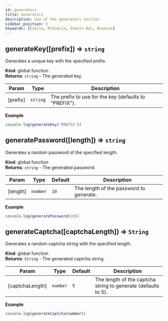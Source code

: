 ```yaml
---
id: generators
title: Generators
description: Use of the generators section
sidebar_position: 3
keywords: [Esmile, MrEsmile, Esmile Bot, Boxmine] 
---
```


<a name="generateKey"></a>

## generateKey([prefix]) ⇒ <code>string</code>
Generates a unique key with the specified prefix.

**Kind**: global function  
**Returns**: <code>string</code> - The generated key.  

| Param | Type | Description |
| --- | --- | --- |
| [prefix] | <code>string</code> | The prefix to use for the key (defaults to "PREFIX"). |

**Example**  
```js
console.log(generateKey('PREFIX'))
```

<a name="generatePassword"></a>

## generatePassword([length]) ⇒ <code>string</code>
Generates a random password of the specified length.

**Kind**: global function  
**Returns**: <code>string</code> - The generated password.  

| Param | Type | Default | Description |
| --- | --- | --- | --- |
| [length] | <code>number</code> | <code>10</code> | The length of the password to generate. |

**Example**  
```js
console.log(generatePassword(10))
```


<a name="generateCaptcha"></a>

## generateCaptcha([captchaLength]) ⇒ <code>String</code>
Generates a random captcha string with the specified length.

**Kind**: global function  
**Returns**: <code>String</code> - The generated captcha string.  

| Param | Type | Default | Description |
| --- | --- | --- | --- |
| [captchaLength] | <code>number</code> | <code>5</code> | The length of the captcha string to generate (defaults to 5). |

**Example**  
```js
console.log(generateCaptcha(number))
```
